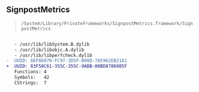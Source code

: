 ## SignpostMetrics

> `/System/Library/PrivateFrameworks/SignpostMetrics.framework/SignpostMetrics`

```diff

   - /usr/lib/libSystem.B.dylib
   - /usr/lib/libobjc.A.dylib
   - /usr/lib/libperfcheck.dylib
-  UUID: 6EF86070-FC97-3D5F-B08D-7A5962EB21A1
+  UUID: 83F58C61-355C-355C-9ABB-00BD8786005F
   Functions: 4
   Symbols:   42
   CStrings:  7

```
